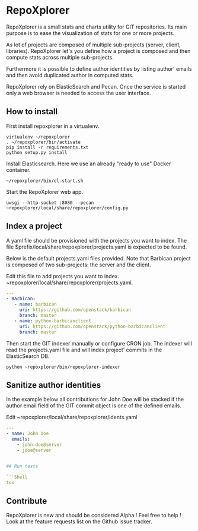 # RepoXplorer

RepoXplorer is a small stats and charts utility for GIT repositories.
Its main purpose is to ease the visualization of stats for one or
more projects.

As lot of projects are composed of multiple sub-projects (server, client,
libraries). RepoXplorer let's you define how a project is composed and
then compute stats across multiple sub-projects.

Furthermore it is possible to define author identities by listing
author' emails and then avoid duplicated author in computed stats.

RepoXplorer rely on ElasticSearch and Pecan. Once the service is
started only a web browser is needed to access the user interface.

## How to install

First install repoxplorer in a virtualenv.

```Shell
virtualenv ~/repoxplorer
. ~/repoxplorer/bin/activate
pip install -r requirements.txt
python setup.py install
```

Install Elasticsearch. Here we use an already "ready to use" Docker
container.

```Shell
~/repoxplorer/bin/el-start.sh
```

Start the RepoXplorer web app.

```Shell
uwsgi --http-socket :8080 --pecan ~repoxplorer/local/share/repoxplorer/config.py
```

## Index a project

A yaml file should be provisioned with the projects you want to index. The
file $prefix/local/share/repoxplorer/projects.yaml is expected to be found.

Below is the default projects.yaml files provided. Note that Barbican project
is composed of two sub-projects: the server and the client.

Edit this file to add projects you want to index.
~repoxplorer/local/share/repoxplorer/projects.yaml.

```YAML
---
- Barbican:
   - name: barbican
     uri: https://github.com/openstack/barbican
     branch: master
   - name: python-barbicanclient
     uri: https://github.com/openstack/python-barbicanclient
     branch: master
```

Then start the GIT indexer manually or configure CRON job. The indexer
will read the projects.yaml file and will index project' commits in the
ElasticSearch DB.

```Shell
python ~repoxplorer/bin/repoxplorer-indexer
```

## Sanitize author identities

In the example below all contributions for John Doe will be stacked if
the author email field of the GIT commit object is one of the defined
emails.

Edit ~repoxplorer/local/share/repoxplorer/idents.yaml

```YAML
---
- name: John Doe
  emails:
    - john.doe@server
    - jdoe@server


## Run tests

```Shell
tox
```

## Contribute

RepoXplorer is new and should be considered Alpha ! Feel free to help !
Look at the feature requests list on the Github issue tracker.
